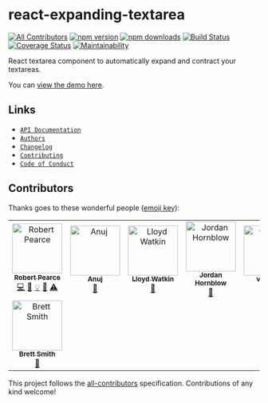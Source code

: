 # react-expanding-textarea
[![All Contributors](https://img.shields.io/badge/all_contributors-8-orange.svg?style=flat-square)](#contributors)
[![npm version](https://img.shields.io/npm/v/react-expanding-textarea.svg)](https://www.npmjs.com/package/react-expanding-textarea) [![npm downloads](https://img.shields.io/npm/dm/react-expanding-textarea.svg)](https://www.npmjs.com/package/react-expanding-textarea) [![Build Status](https://travis-ci.org/rpearce/react-expanding-textarea.svg?branch=master)](https://travis-ci.org/rpearce/react-expanding-textarea) [![Coverage Status](https://coveralls.io/repos/github/rpearce/react-expanding-textarea/badge.svg?branch=master)](https://coveralls.io/github/rpearce/react-expanding-textarea?branch=master) [![Maintainability](https://api.codeclimate.com/v1/badges/f1395be9796a63b3d9a2/maintainability)](https://codeclimate.com/github/rpearce/react-expanding-textarea/maintainability)

React textarea component to automatically expand and contract your textareas.

You can [view the demo here](http://rpearce.github.io/react-expanding-textarea/).

## Links
* [`API Documentation`](./API.md)
* [`Authors`](./AUTHORS)
* [`Changelog`](./CHANGELOG.md)
* [`Contributing`](./CONTRIBUTING.md)
* [`Code of Conduct`](./CODE_OF_CONDUCT.md)

## Contributors

Thanks goes to these wonderful people ([emoji key](https://github.com/kentcdodds/all-contributors#emoji-key)):

<!-- ALL-CONTRIBUTORS-LIST:START - Do not remove or modify this section -->
<!-- prettier-ignore -->
<table><tr><td align="center"><a href="https://robertwpearce.com"><img src="https://avatars2.githubusercontent.com/u/592876?v=4" width="100px;" alt="Robert Pearce"/><br /><sub><b>Robert Pearce</b></sub></a><br /><a href="https://github.com/rpearce/react-expanding-textarea/commits?author=rpearce" title="Code">💻</a> <a href="https://github.com/rpearce/react-expanding-textarea/commits?author=rpearce" title="Documentation">📖</a> <a href="#example-rpearce" title="Examples">💡</a> <a href="#ideas-rpearce" title="Ideas, Planning, & Feedback">🤔</a> <a href="https://github.com/rpearce/react-expanding-textarea/commits?author=rpearce" title="Tests">⚠️</a></td><td align="center"><a href="http://shuffle.do/@anuj"><img src="https://avatars2.githubusercontent.com/u/9633371?v=4" width="100px;" alt="Anuj"/><br /><sub><b>Anuj</b></sub></a><br /><a href="https://github.com/rpearce/react-expanding-textarea/issues?q=author%3Aoyeanuj" title="Bug reports">🐛</a></td><td align="center"><a href="http://www.evilprofessor.co.uk"><img src="https://avatars0.githubusercontent.com/u/271622?v=4" width="100px;" alt="Lloyd Watkin"/><br /><sub><b>Lloyd Watkin</b></sub></a><br /><a href="#ideas-lloydwatkin" title="Ideas, Planning, & Feedback">🤔</a></td><td align="center"><a href="https://603.nz"><img src="https://avatars2.githubusercontent.com/u/3821107?v=4" width="100px;" alt="Jordan Hornblow"/><br /><sub><b>Jordan Hornblow</b></sub></a><br /><a href="https://github.com/rpearce/react-expanding-textarea/issues?q=author%3Ajch254" title="Bug reports">🐛</a></td><td align="center"><a href="https://github.com/visgotti"><img src="https://avatars0.githubusercontent.com/u/7028891?v=4" width="100px;" alt="visgotti"/><br /><sub><b>visgotti</b></sub></a><br /><a href="#ideas-visgotti" title="Ideas, Planning, & Feedback">🤔</a></td><td align="center"><a href="http://blogg.leieting.no/om-oss"><img src="https://avatars1.githubusercontent.com/u/626954?v=4" width="100px;" alt="Thomas Sunde Nielsen"/><br /><sub><b>Thomas Sunde Nielsen</b></sub></a><br /><a href="https://github.com/rpearce/react-expanding-textarea/issues?q=author%3Athomassnielsen" title="Bug reports">🐛</a> <a href="#ideas-thomassnielsen" title="Ideas, Planning, & Feedback">🤔</a></td><td align="center"><a href="https://github.com/cibulka"><img src="https://avatars2.githubusercontent.com/u/3989833?v=4" width="100px;" alt="cibulka"/><br /><sub><b>cibulka</b></sub></a><br /><a href="https://github.com/rpearce/react-expanding-textarea/issues?q=author%3Acibulka" title="Bug reports">🐛</a> <a href="#ideas-cibulka" title="Ideas, Planning, & Feedback">🤔</a></td></tr><tr><td align="center"><a href="https://brettsmith.me"><img src="https://avatars2.githubusercontent.com/u/6562559?v=4" width="100px;" alt="Brett Smith"/><br /><sub><b>Brett Smith</b></sub></a><br /><a href="https://github.com/rpearce/react-expanding-textarea/issues?q=author%3Ajbsmith731" title="Bug reports">🐛</a></td></tr></table>

<!-- ALL-CONTRIBUTORS-LIST:END -->

This project follows the [all-contributors](https://github.com/kentcdodds/all-contributors) specification. Contributions of any kind welcome!
